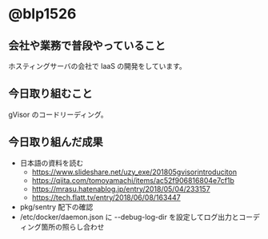 # @blp1526

## 会社や業務で普段やっていること

ホスティングサーバの会社で IaaS の開発をしています。

## 今日取り組むこと

gVisor のコードリーディング。

## 今日取り組んだ成果

* 日本語の資料を読む
  * https://www.slideshare.net/uzy_exe/201805gvisorintroduciton
  * https://qiita.com/tomoyamachi/items/ac52f906816804e7cf1b
  * https://mrasu.hatenablog.jp/entry/2018/05/04/233157
  * https://tech.flatt.tv/entry/2018/06/08/163447
* pkg/sentry 配下の確認
* /etc/docker/daemon.json に --debug-log-dir を設定してログ出力とコーディング箇所の照らし合わせ
